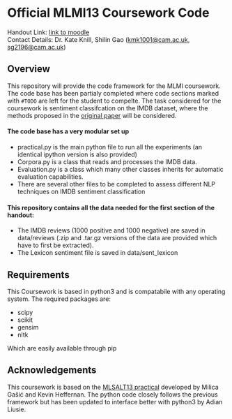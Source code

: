 # Official MLMI13 Coursework Code

Handout Link: [link to moodle](https://www.vle.cam.ac.uk/pluginfile.php/26183012/mod_resource/content/17/MLMI13-Practical-2022.pdf)\
Contact Details: Dr. Kate Knill, Shilin Gao (kmk1001@cam.ac.uk, sg2196@cam.ac.uk)

## Overview
This repository will provide the code framework for the MLMI coursework. The code base has been partialy completed where code sections marked with `#TODO` are left for the student to compelte. The task considered for the coursework is sentiment classifcation on the IMDB dataset, where the methods proposed in the [original paper](https://aclanthology.org/W02-1011.pdf) will be considered.

#### The code base has a very modular set up
- practical.py is the main python file to run all the experiments (an identical ipython version is also provided)
- Corpora.py is a class that reads and processes the IMDB data.
- Evaluation.py is a class which many other classes inherits for automatic evaluation capabilities.
- There are several other files to be completed to assess different NLP techniques on IMDB sentiment classification

#### This repository contains all the data needed for the first section of the handout:
- The IMDB reviews (1000 positive and 1000 negative) are saved in data/reviews (.zip and .tar.gz versions of the data are provided which have to first be extracted).
- The Lexicon sentiment file is saved in data/sent_lexicon

## Requirements
This Coursework is based in python3 and is compatabile with any operating system. The required packages are:
- scipy
- scikit
- gensim
- nltk

Which are easily available through pip

## Acknowledgements
This coursework is based on the  [MLSALT13 practical](https://bitbucket.org/mlsalt13/practical/src/master/) developed by Milica Gašić and Kevin Heffernan. The python code closely follows the previous framework but has been updated to interface better with python3 by Adian Liusie.
